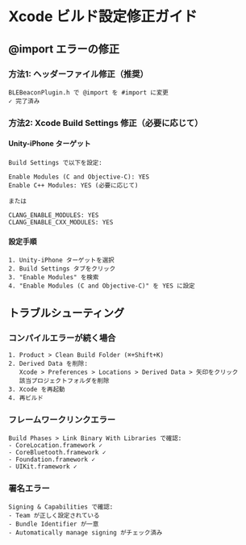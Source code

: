 # Xcode ビルド設定修正ガイド

## @import エラーの修正

### 方法1: ヘッダーファイル修正（推奨）
```
BLEBeaconPlugin.h で @import を #import に変更
✓ 完了済み
```

### 方法2: Xcode Build Settings 修正（必要に応じて）

#### Unity-iPhone ターゲット
```
Build Settings で以下を設定:

Enable Modules (C and Objective-C): YES
Enable C++ Modules: YES (必要に応じて)

または

CLANG_ENABLE_MODULES: YES
CLANG_ENABLE_CXX_MODULES: YES
```

#### 設定手順
```
1. Unity-iPhone ターゲットを選択
2. Build Settings タブをクリック
3. "Enable Modules" を検索
4. "Enable Modules (C and Objective-C)" を YES に設定
```

## トラブルシューティング

### コンパイルエラーが続く場合
```
1. Product > Clean Build Folder (⌘+Shift+K)
2. Derived Data を削除:
   Xcode > Preferences > Locations > Derived Data > 矢印をクリック
   該当プロジェクトフォルダを削除
3. Xcode を再起動
4. 再ビルド
```

### フレームワークリンクエラー
```
Build Phases > Link Binary With Libraries で確認:
- CoreLocation.framework ✓
- CoreBluetooth.framework ✓
- Foundation.framework ✓
- UIKit.framework ✓
```

### 署名エラー
```
Signing & Capabilities で確認:
- Team が正しく設定されている
- Bundle Identifier が一意
- Automatically manage signing がチェック済み
```